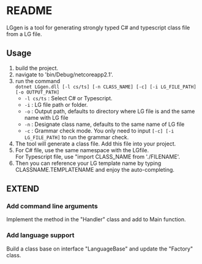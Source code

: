#  README

LGgen is a tool for generating strongly typed C# and typescript class file from a LG file.

## Usage

1. build the project.
2. navigate to 'bin/Debug/netcoreapp2.1'.
3. run the command  
`dotnet LGgen.dll [-l cs/ts] [-n CLASS_NAME] [-c] [-i LG_FILE_PATH] [-o OUTPUT_PATH]`   
    * `-l cs/ts` : Select C# or Typescript.  
    * `-i` : LG file path or folder.
    * `-o` : Output path, defaults to directory where LG file is and the same name with LG file  
    * `-n` : Designate class name, defaults to the same name of LG file
    * `-c` : Grammar check mode. You only need to input `[-c] [-i LG_FILE_PATH]` to run the grammar check.
4. The tool will generate a class file. Add this file into your project.
5. For C# file, use the same namespace with the LGfile.  
For Typescript file, use "import CLASS_NAME from './FILENAME'.
6. Then you can reference your LG template name by typing CLASSNAME.TEMPLATENAME and enjoy the auto-completing.

## EXTEND

### Add command line arguments

Implement the method in the "Handler" class and add to Main function.

### Add language support

Build a class base on interface "LanguageBase" and update the "Factory" class.